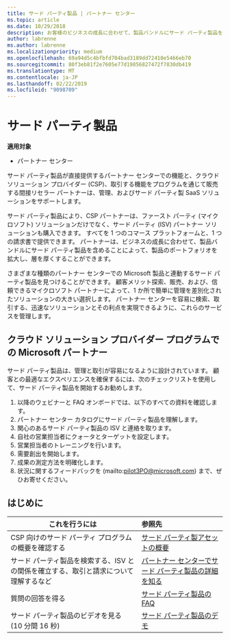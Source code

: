 ```yaml
---
title: サード パーティ製品 | パートナー センター
ms.topic: article
ms.date: 10/29/2018
description: お客様のビジネスの成長に合わせて、製品バンドルにサード パーティ製品を含めることによって、製品のポートフォリオを拡大し、層を厚くすることができます。
author: labrenne
ms.author: labrenne
ms.localizationpriority: medium
ms.openlocfilehash: 69a94d5c4bfbfd704bad3189dd72410e5466eb70
ms.sourcegitcommit: 80f3eb81f2e7605e77d19856827472f7830db419
ms.translationtype: MT
ms.contentlocale: ja-JP
ms.lasthandoff: 02/22/2019
ms.locfileid: "9098709"
---
```

# <a name="third-party-offers"></a>サード パーティ製品 

**適用対象**

- パートナー センター

サード パーティ製品が直接提供するパートナー センターでの機能と、クラウド ソリューション プロバイダー (CSP)、取引する機能をプログラムを通じて販売する間接リセラー パートナーは、管理、およびサード パーティ製 SaaS ソリューションをサポートします。  

サード パーティ製品により、CSP パートナーは、ファースト パーティ (マイクロソフト) ソリューションだけでなく、サード パーティ (ISV) パートナー ソリューションも購入できます。 すべてを 1 つのコマース プラットフォームと、1 つの請求書で提供できます。  パートナーは、ビジネスの成長に合わせて、製品バンドルにサード パーティ製品を含めることによって、製品のポートフォリオを拡大し、層を厚くすることができます。 

さまざまな種類のパートナー センターでの Microsoft 製品と連動するサード パーティ製品を見つけることができます。 顧客メリット探索、販売、および、信頼できるマイクロソフト パートナーによって、1 か所で簡単に管理を差別化されたソリューションの大きい選択します。 パートナー センターを容易に検索、取引する、迅速なソリューションとその利点を実現できるように、これらのサービスを管理します。

## <a name="microsoft-partners-in-the-cloud-solution-provider-program"></a>クラウド ソリューション プロバイダー プログラムでの Microsoft パートナー

サード パーティ製品は、管理と取引が容易になるように設計されています。 顧客との最適なエクスペリエンスを確保するには、次のチェックリストを使用して、サード パーティ製品を開始するお勧めします。

1. 以降のウェビナーと FAQ オンボードでは、以下のすべての資料を確認します。
2. パートナー センター カタログにサード パーティ製品を理解します。
3. 関心のあるサード パーティ製品の ISV と連絡を取ります。
4. 自社の営業担当者にクォータとターゲットを設定します。
5. 営業担当者のトレーニングを行います。
6. 需要創出を開始します。
7. 成果の測定方法を明確化します。
8. 状況に関するフィードバックを (mailto:pilot3PO@microsoft.com) まで、ぜひお寄せください。

## <a name="get-started"></a>はじめに 

|**これを行うには**   |**参照先**   |
|------------------|:--------------------|
|CSP 向けのサード パーティ プログラムの概要を確認する  |[サード パーティ製アセットの概要](https://assetsprod.microsoft.com/mpn/third-party-offers-overview.pptx)|
|サード パーティ製品を検索する、ISV との関係を確立する、取引と請求について理解するなど| [パートナー センターでサード パーティ製品の詳細を知る](third-party-help.md) |
|質問の回答を得る| [サード パーティ製品の FAQ](https://assetsprod.microsoft.com/mpn/third-party-offers-faq.docx) |
|サード パーティ製品のビデオを見る (10 分間 16 秒)   |[サード パーティ製品のデモ](https://assetsprod.microsoft.com/mpn/third-party-offers-demo.wma)|


